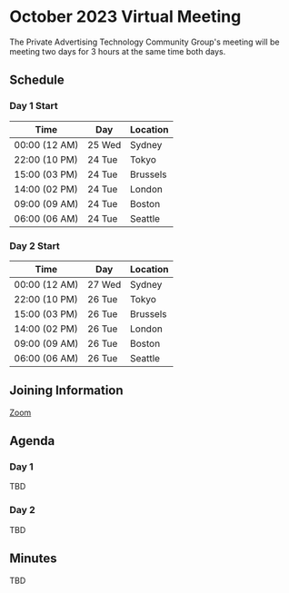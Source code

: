 # October 2023 Virtual Meeting

The Private Advertising Technology Community Group's meeting will be meeting two days for 3 hours at the same time both days.

## Schedule

### Day 1 Start

| Time          | Day    | Location      |
| ------------- | ------ | ------------- |
| 00:00 (12 AM) | 25 Wed | Sydney        |
| 22:00 (10 PM) | 24 Tue | Tokyo         |
| 15:00 (03 PM) | 24 Tue | Brussels      |
| 14:00 (02 PM) | 24 Tue | London        |
| 09:00 (09 AM) | 24 Tue | Boston        |
| 06:00 (06 AM) | 24 Tue | Seattle       |

### Day 2 Start

| Time          | Day    | Location      |
| ------------- | ------ | ------------- |
| 00:00 (12 AM) | 27 Wed | Sydney        |
| 22:00 (10 PM) | 26 Tue | Tokyo         |
| 15:00 (03 PM) | 26 Tue | Brussels      |
| 14:00 (02 PM) | 26 Tue | London        |
| 09:00 (09 AM) | 26 Tue | Boston        |
| 06:00 (06 AM) | 26 Tue | Seattle       |


## Joining Information

[Zoom](https://w3c.zoom.us/j/82659868398?pwd=R2wyMlVzVGcwcmZJb1BpZmdDc2crUT09)

## Agenda

### Day 1

TBD

### Day 2

TBD

## Minutes

TBD
